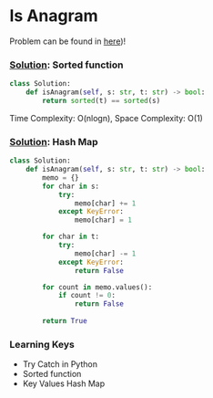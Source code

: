 # Is Anagram

Problem can be found in [here](https://leetcode.com/problems/valid-anagram))!

### [Solution](1): Sorted function

```python
class Solution:
    def isAnagram(self, s: str, t: str) -> bool:
        return sorted(t) == sorted(s)
```

Time Complexity: O(nlogn), Space Complexity: O(1)

### [Solution](2): Hash Map
```python
class Solution:
    def isAnagram(self, s: str, t: str) -> bool:
        memo = {}
        for char in s:
            try:
                memo[char] += 1
            except KeyError:
                memo[char] = 1

        for char in t:
            try:
                memo[char] -= 1
            except KeyError:
                return False

        for count in memo.values():
            if count != 0:
                return False
        
        return True        
```

### Learning Keys
- Try Catch in Python
- Sorted function
- Key Values Hash Map
